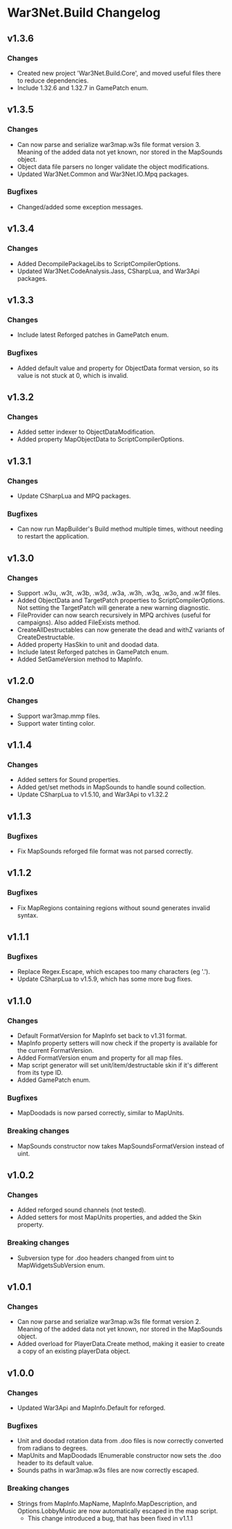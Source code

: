 # War3Net.Build Changelog

## v1.3.6
### Changes
- Created new project 'War3Net.Build.Core', and moved useful files there to reduce dependencies.
- Include 1.32.6 and 1.32.7 in GamePatch enum.

## v1.3.5
### Changes
- Can now parse and serialize war3map.w3s file format version 3. Meaning of the added data not yet known, nor stored in the MapSounds object.
- Object data file parsers no longer validate the object modifications.
- Updated War3Net.Common and War3Net.IO.Mpq packages.
### Bugfixes
- Changed/added some exception messages.

## v1.3.4
### Changes
- Added DecompilePackageLibs to ScriptCompilerOptions.
- Updated War3Net.CodeAnalysis.Jass, CSharpLua, and War3Api packages.

## v1.3.3
### Changes
- Include latest Reforged patches in GamePatch enum.
### Bugfixes
- Added default value and property for ObjectData format version, so its value is not stuck at 0, which is invalid.

## v1.3.2
### Changes
- Added setter indexer to ObjectDataModification.
- Added property MapObjectData to ScriptCompilerOptions.

## v1.3.1
### Changes
- Update CSharpLua and MPQ packages.
### Bugfixes
- Can now run MapBuilder's Build method multiple times, without needing to restart the application.

## v1.3.0
### Changes
- Support .w3u, .w3t, .w3b, .w3d, .w3a, .w3h, .w3q, .w3o, and .w3f files.
- Added ObjectData and TargetPatch properties to ScriptCompilerOptions. Not setting the TargetPatch will generate a new warning diagnostic.
- FileProvider can now search recursively in MPQ archives (useful for campaigns). Also added FileExists method.
- CreateAllDestructables can now generate the dead and withZ variants of CreateDestructable.
- Added property HasSkin to unit and doodad data.
- Include latest Reforged patches in GamePatch enum.
- Added SetGameVersion method to MapInfo.

## v1.2.0
### Changes
- Support war3map.mmp files.
- Support water tinting color.

## v1.1.4
### Changes
- Added setters for Sound properties.
- Added get/set methods in MapSounds to handle sound collection.
- Update CSharpLua to v1.5.10, and War3Api to v1.32.2

## v1.1.3
### Bugfixes
- Fix MapSounds reforged file format was not parsed correctly.

## v1.1.2
### Bugfixes
- Fix MapRegions containing regions without sound generates invalid syntax.

## v1.1.1
### Bugfixes
- Replace Regex.Escape, which escapes too many characters (eg '.').
- Update CSharpLua to v1.5.9, which has some more bug fixes.

## v1.1.0
### Changes
- Default FormatVersion for MapInfo set back to v1.31 format.
- MapInfo property setters will now check if the property is available for the current FormatVersion.
- Added FormatVersion enum and property for all map files.
- Map script generator will set unit/item/destructable skin if it's different from its type ID.
- Added GamePatch enum.
### Bugfixes
- MapDoodads is now parsed correctly, similar to MapUnits.
### Breaking changes
- MapSounds constructor now takes MapSoundsFormatVersion instead of uint.

## v1.0.2
### Changes
- Added reforged sound channels (not tested).
- Added setters for most MapUnits properties, and added the Skin property.
### Breaking changes
- Subversion type for .doo headers changed from uint to MapWidgetsSubVersion enum.

## v1.0.1
### Changes
- Can now parse and serialize war3map.w3s file format version 2. Meaning of the added data not yet known, nor stored in the MapSounds object.
- Added overload for PlayerData.Create method, making it easier to create a copy of an existing playerData object.

## v1.0.0
### Changes
- Updated War3Api and MapInfo.Default for reforged.
### Bugfixes
- Unit and doodad rotation data from .doo files is now correctly converted from radians to degrees.
- MapUnits and MapDoodads IEnumerable constructor now sets the .doo header to its default value.
- Sounds paths in war3map.w3s files are now correctly escaped.
### Breaking changes
- Strings from MapInfo.MapName, MapInfo.MapDescription, and Options.LobbyMusic are now automatically escaped in the map script.
	- This change introduced a bug, that has been fixed in v1.1.1
